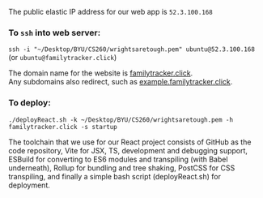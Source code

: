 The public elastic IP address for our web app is `52.3.100.168`
### To `ssh` into web server: 
`ssh -i "~/Desktop/BYU/CS260/wrightsaretough.pem" ubuntu@52.3.100.168` (or `ubuntu@familytracker.click`)

The domain name for the website is [familytracker.click](http://familytracker.click).  
Any subdomains also redirect, such as [example.familytracker.click](http://example.familytracker.click).

### To deploy:
`./deployReact.sh -k ~/Desktop/BYU/CS260/wrightsaretough.pem -h familytracker.click -s startup`


The toolchain that we use for our React project consists of GitHub as the code repository, Vite for JSX, TS, development and debugging support, ESBuild for converting to ES6 modules and transpiling (with Babel underneath), Rollup for bundling and tree shaking, PostCSS for CSS transpiling, and finally a simple bash script (deployReact.sh) for deployment.